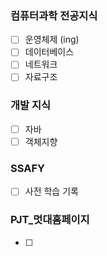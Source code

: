 ### 컴퓨터과학 전공지식
- [ ] 운영체제 (ing)
- [ ] 데이터베이스
- [ ] 네트워크
- [ ] 자료구조

### 개발 지식
- [ ] 자바
- [ ] 객체지향

### SSAFY
- [ ] 사전 학습 기록

### PJT_멋대홈페이지
- [ ] 